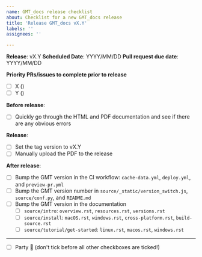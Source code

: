 ```yaml
---
name: GMT_docs release checklist
about: Checklist for a new GMT_docs release
title: 'Release GMT_docs vX.Y'
labels: ''
assignees: ''

---
```


**Release**: vX.Y
**Scheduled Date**: YYYY/MM/DD
**Pull request due date**: YYYY/MM/DD

**Priority PRs/issues to complete prior to release**
- [ ] X ()
- [ ] Y ()

**Before release**:
- [ ] Quickly go through the HTML and PDF documentation and see if there are any obvious errors

**Release**:
- [ ] Set the tag version to vX.Y
- [ ] Manually upload the PDF to the release

**After release**:
- [ ] Bump the GMT version in the CI workflow: `cache-data.yml`, `deploy.yml`, and `preview-pr.yml`
- [ ] Bump the GMT version number in `source/_static/version_switch.js`, `source/conf.py`, and `README.md`
- [ ] Bump the GMT version in the documentation
  - [ ] `source/intro`: `overview.rst`, `resources.rst`, `versions.rst`
  - [ ] `source/install`: `macOS.rst`, `windows.rst`, `cross-platform.rst`, `build-source.rst`
  - [ ] `source/tutorial/get-started`: `linux.rst`, `macos.rst`, `windows.rst`

---

- [ ] Party :tada: (don't tick before all other checkboxes are ticked!)
